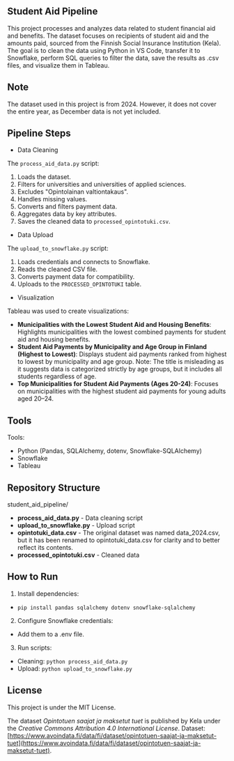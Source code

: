 ## Student Aid Pipeline

This project processes and analyzes data related to student financial aid and benefits. The dataset focuses on recipients of student aid and the amounts paid, sourced from the Finnish Social Insurance Institution (Kela). The goal is to clean the data using Python in VS Code, transfer it to Snowflake, perform SQL queries to filter the data, save the results as .csv files, and visualize them in Tableau. 

 ## Note

The dataset used in this project is from 2024. However, it does not cover the entire year, as December data is not yet included.

## Pipeline Steps

* Data Cleaning

The `process_aid_data.py` script:
1. Loads the dataset.
2. Filters for universities and universities of applied sciences.
3. Excludes "Opintolainan valtiontakaus".
4. Handles missing values.
5. Converts and filters payment data.
6. Aggregates data by key attributes.
7. Saves the cleaned data to `processed_opintotuki.csv`.

* Data Upload

The `upload_to_snowflake.py` script:
1. Loads credentials and connects to Snowflake.
2. Reads the cleaned CSV file.
3. Converts payment data for compatibility.
4. Uploads to the `PROCESSED_OPINTOTUKI` table.

* Visualization

Tableau was used to create visualizations:
* **Municipalities with the Lowest Student Aid and Housing Benefits**: Highlights municipalities with the lowest combined payments for student aid and housing benefits.
* **Student Aid Payments by Municipality and Age Group in Finland (Highest to Lowest)**: Displays student aid payments ranked from highest to lowest by municipality and age group. Note: The title is misleading as it suggests data is categorized strictly by age groups, but it includes all students regardless of age.
* **Top Municipalities for Student Aid Payments (Ages 20-24)**: Focuses on municipalities with the highest student aid payments for young adults aged 20–24.

## Tools

Tools: 
* Python (Pandas, SQLAlchemy, dotenv, Snowflake-SQLAlchemy)
* Snowflake
* Tableau

## Repository Structure

student_aid_pipeline/
* **process_aid_data.py** - Data cleaning script
* **upload_to_snowflake.py** - Upload script
* **opintotuki_data.csv** - The original dataset was named data_2024.csv, but it has been renamed to opintotuki_data.csv for clarity and to better reflect its contents.
* **processed_opintotuki.csv** - Cleaned data

## How to Run

1. Install dependencies:

* `pip install pandas sqlalchemy dotenv snowflake-sqlalchemy`

2. Configure Snowflake credentials:

* Add them to a .env file.

3. Run scripts:

* Cleaning: `python process_aid_data.py`
* Upload: `python upload_to_snowflake.py`

## License

This project is under the MIT License.

The dataset *Opintotuen saajat ja maksetut tuet* is published by Kela under the *Creative Commons Attribution 4.0 International License*. Dataset: [https://www.avoindata.fi/data/fi/dataset/opintotuen-saajat-ja-maksetut-tuet](https://www.avoindata.fi/data/fi/dataset/opintotuen-saajat-ja-maksetut-tuet).


